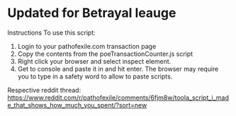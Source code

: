 # Updated for Betrayal leauge

Instructions
To use this script:

1. Login to your pathofexile.com transaction page 
2. Copy the contents from the poeTransactionCounter.js script
3. Right click your browser and select inspect element.
4. Get to console and paste it in and hit enter. The browser may require you to type in a safety word to allow to paste scripts.

Respective reddit thread:
https://www.reddit.com/r/pathofexile/comments/6fjm8w/toola_script_i_made_that_shows_how_much_you_spent/?sort=new
